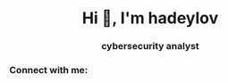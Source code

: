 <h1 align="center">Hi 👋, I'm hadeylov</h1>
<h3 align="center">cybersecurity analyst</h3>

<h3 align="left">Connect with me:</h3>
<p align="left">
</p>
